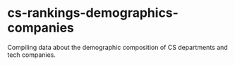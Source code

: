 # cs-rankings-demographics-companies
Compiling data about the demographic composition of CS departments and tech companies.
